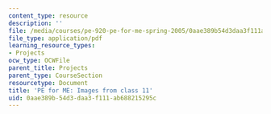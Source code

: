 ```yaml
---
content_type: resource
description: ''
file: /media/courses/pe-920-pe-for-me-spring-2005/0aae389b54d3daa3f111ab688215295c_MITPE_920S05_11.pdf
file_type: application/pdf
learning_resource_types:
- Projects
ocw_type: OCWFile
parent_title: Projects
parent_type: CourseSection
resourcetype: Document
title: 'PE for ME: Images from class 11'
uid: 0aae389b-54d3-daa3-f111-ab688215295c
---
```

